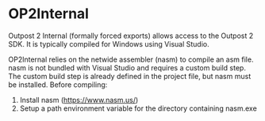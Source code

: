 # OP2Internal

Outpost 2 Internal (formally forced exports) allows access to the Outpost 2 SDK. It is typically compiled for Windows using Visual Studio.

OP2Internal relies on the netwide assembler (nasm) to compile an asm file. nasm is not bundled with Visual Studio and requires a custom build step. The custom build step is already defined in the project file, but nasm must be installed. Before compiling:

 1. Install nasm (https://www.nasm.us/)
 2. Setup a path environment variable for the directory containing nasm.exe
